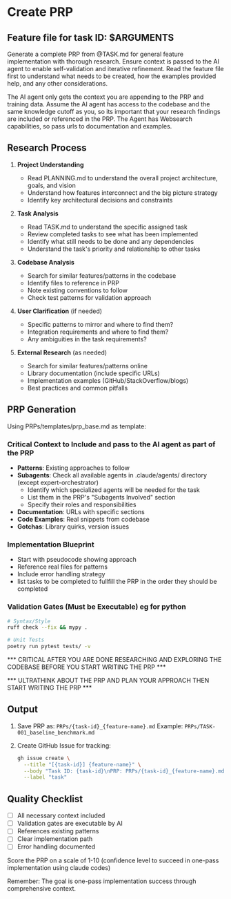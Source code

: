 # Create PRP

## Feature file for task ID: $ARGUMENTS

Generate a complete PRP from @TASK.md for general feature implementation with thorough research. Ensure context is passed to the AI agent to enable self-validation and iterative refinement. Read the feature file first to understand what needs to be created, how the examples provided help, and any other considerations.

The AI agent only gets the context you are appending to the PRP and training data. Assume the AI agent has access to the codebase and the same knowledge cutoff as you, so its important that your research findings are included or referenced in the PRP. The Agent has Websearch capabilities, so pass urls to documentation and examples.

## Research Process

1. **Project Understanding**
   - Read PLANNING.md to understand the overall project architecture, goals, and vision
   - Understand how features interconnect and the big picture strategy
   - Identify key architectural decisions and constraints

2. **Task Analysis**
   - Read TASK.md to understand the specific assigned task
   - Review completed tasks to see what has been implemented
   - Identify what still needs to be done and any dependencies
   - Understand the task's priority and relationship to other tasks

3. **Codebase Analysis**
   - Search for similar features/patterns in the codebase
   - Identify files to reference in PRP
   - Note existing conventions to follow
   - Check test patterns for validation approach

4. **User Clarification** (if needed)
   - Specific patterns to mirror and where to find them?
   - Integration requirements and where to find them?
   - Any ambiguities in the task requirements?

5. **External Research** (as needed)
   - Search for similar features/patterns online
   - Library documentation (include specific URLs)
   - Implementation examples (GitHub/StackOverflow/blogs)
   - Best practices and common pitfalls

## PRP Generation

Using PRPs/templates/prp_base.md as template:

### Critical Context to Include and pass to the AI agent as part of the PRP

- **Patterns**: Existing approaches to follow
- **Subagents**: Check all available agents in .claude/agents/ directory (except expert-orchestrator)
  - Identify which specialized agents will be needed for the task
  - List them in the PRP's "Subagents Involved" section
  - Specify their roles and responsibilities
- **Documentation**: URLs with specific sections
- **Code Examples**: Real snippets from codebase
- **Gotchas**: Library quirks, version issues
### Implementation Blueprint
- Start with pseudocode showing approach
- Reference real files for patterns
- Include error handling strategy
- list tasks to be completed to fullfill the PRP in the order they should be completed

### Validation Gates (Must be Executable) eg for python
```bash
# Syntax/Style
ruff check --fix && mypy .

# Unit Tests
poetry run pytest tests/ -v

```

*** CRITICAL AFTER YOU ARE DONE RESEARCHING AND EXPLORING THE CODEBASE BEFORE YOU START WRITING THE PRP ***

*** ULTRATHINK ABOUT THE PRP AND PLAN YOUR APPROACH THEN START WRITING THE PRP ***

## Output
1. Save PRP as: `PRPs/{task-id}_{feature-name}.md`
   Example: `PRPs/TASK-001_baseline_benchmark.md`

2. Create GitHub Issue for tracking:
   ```bash
   gh issue create \
     --title "[{task-id}] {feature-name}" \
     --body "Task ID: {task-id}\nPRP: PRPs/{task-id}_{feature-name}.md\n\n## Description\n{brief description from PRP}\n\n## Success Criteria\n{list from PRP}" \
     --label "task"
   ```

## Quality Checklist
- [ ] All necessary context included
- [ ] Validation gates are executable by AI
- [ ] References existing patterns
- [ ] Clear implementation path
- [ ] Error handling documented

Score the PRP on a scale of 1-10 (confidence level to succeed in one-pass implementation using claude codes)

Remember: The goal is one-pass implementation success through comprehensive context.